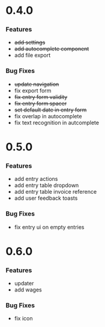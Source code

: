# 0.4.0

### Features

- ~~add settings~~
- ~~add autocomplete component~~
- add file export

### Bug Fixes

- ~~update navigation~~
- fix export form
- ~~fix entry form validity~~
- ~~fix entry form spacer~~
- ~~set default date in entry form~~
- fix overlap in autocomplete
- fix text recognition in autcomplete

# 0.5.0

### Features

- add entry actions
- add entry table dropdown
- add entry table invoice reference
- add user feedback toasts

### Bug Fixes

- fix entry ui on empty entries

# 0.6.0

### Features

- updater
- add wages

### Bug Fixes

- fix icon

